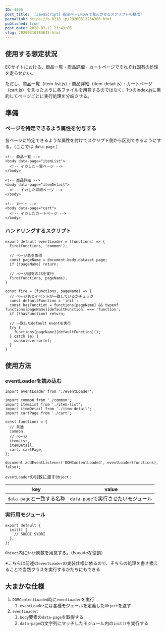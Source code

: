 ```yaml
---
ID: 4406
post_title: '[JavaScript] 指定ページのみで発火させるスクリプトの構成'
permalink: https://b.0218.jp/20200311234306.html
published: true
post_date: 2020-03-11 23:43:06
slug: 20200310184645.html
---
```

<h2>使用する想定状況</h2>

ECサイトにおける、商品一覧・商品詳細・カートページでそれぞれ固有の処理を走らせたい。

ただし、商品一覧（item-list.js）・商品詳細（item-detail.js）・カートページ（cart.js）を言ったように各ファイルを用意するのではなく、1つのindex.jsに集約してページごとに実行処理を分岐させる。

<h2>準備</h2>

<h3>ページを特定できるよう属性を付与する</h3>

各ページに特定できるような属性を付けてスクリプト側から区別できるようにする。（ここでは <code>data-page</code> ）

<pre><code class="html">&lt;!-- 商品一覧 --&gt;
&lt;body data-page="itemList"&gt;
  &lt;!-- イカした一覧ページ --&gt;
&lt;/body&gt;
</code></pre>

<pre><code class="html">&lt;!-- 商品詳細 --&gt;
&lt;body data-page="itemDetail"&gt;
  &lt;!-- イカした詳細ページ --&gt;
&lt;/body&gt;
</code></pre>

<pre><code class="html">&lt;!-- カート --&gt;
&lt;body data-page="cart"&gt;
  &lt;!-- イカしたカートページ --&gt;
&lt;/body&gt;
</code></pre>

<h3>ハンドリングするスクリプト</h3>

<pre><code class="js">export default eventLoader = (functions) =&gt; {
  fire(functions, 'common');

  // ページ名を取得
  const pageName = document.body.dataset.page;
  if (!pageName) return;

  // ページ固有のJSを実行
  fire(functions, pageName);
}

const fire = (functions, pageName) =&gt; {
  // ページ名とイベントが一致しているかチェック
  const defaultFunction = 'init';
  const hasFunction = functions[pageName] &amp;&amp; typeof functions[pageName][defaultFunction] === 'function';
  if (!hasFunction) return;

  // 一致したdefault eventを実行
  try {
    functions[pageName][defaultFunction]();
  } catch (e) {
    console.error(e);
  }
}
</code></pre>

<h2>使用方法</h2>

<h3>eventLoaderを読み込む</h3>

<pre><code class="js">import eventLoader from './eventLoader';

import common from './common';
import itemList from './item-list';
import itemDetail from './item-detail';
import cartPage from './cart';

const functions = {
  // 共通
  common,
  // ページ
  itemList,
  itemDetail,
  cart: cartPage,
};

document.addEventListener('DOMContentLoaded', eventLoader(functions), false);
</code></pre>

<code>eventLoader</code>の引数に渡す<code>Object</code> :

<table>
<thead>
<tr>
  <th>key</th>
  <th>value</th>
</tr>
</thead>
<tbody>
<tr>
  <td><code>data-page</code>と一致する名称</td>
  <td><code>data-page</code>で実行させたいモジュール</td>
</tr>
</tbody>
</table>

<h3>実行用モジュール</h3>

<pre><code class="js">export default {
  init() {
    // SUGOI SYORI
  },
};
</code></pre>

<code>Object</code>内に<code>init</code>関数を用意する。（Facadeな役割）

※こちらは前述の<code>eventLoader</code>の実装仕様に依るので、そちらの処理を書き換えることで当然クラスを実行するかたちにもできる

<h2>大まかな仕様</h2>

<ol>
<li><code>DOMContentLoaded</code>時に<code>eventLoader</code>を実行

<ol>
<li><code>eventLoader</code>には各種モジュールを定義した<code>Object</code>を渡す</li>
</ol></li>
<li><code>eventLoader</code>: 

<ol>
<li><code>body</code>要素の<code>data-page</code>を取得する</li>
<li><code>data-page</code>の文字列にマッチしたモジュール内の<code>init()</code>を実行する</li>
</ol></li>
</ol>